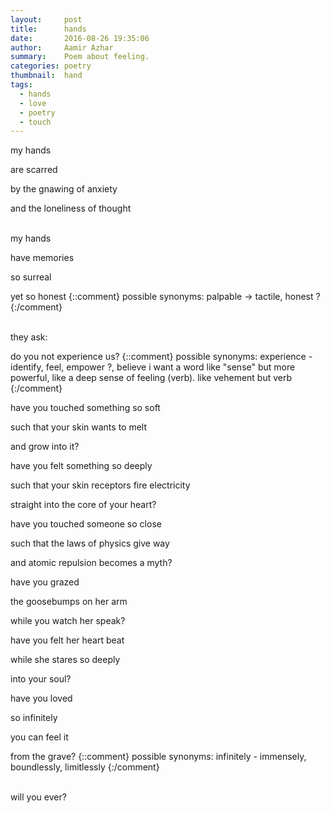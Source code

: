```yaml
---
layout:     post
title:      hands
date:       2016-08-26 19:35:06
author:     Aamir Azhar
summary:    Poem about feeling.
categories: poetry
thumbnail:  hand
tags:
  - hands
  - love
  - poetry
  - touch
---
```

my hands

are scarred

by the gnawing of anxiety

and the loneliness of thought

<br>
my hands

have memories

so surreal

yet so honest
{::comment}
possible synonyms:
palpable -> tactile, honest ?
{:/comment}

<br>
they ask:

do you not experience us?
{::comment}
possible synonyms:
experience - identify, feel, empower ?, believe
i want a word like "sense" but more powerful, like a deep sense of feeling (verb). like vehement but verb
{:/comment}

have you touched something so soft

such that your skin wants to melt

and grow into it?

have you felt something so deeply

such that your skin receptors fire electricity

straight into the core of your heart?

have you touched someone so close

such that the laws of physics give way

and atomic repulsion becomes a myth?

have you grazed

the goosebumps on her arm

while you watch her speak?

have you felt her heart beat

while she stares so deeply

into your soul?

have you loved

so infinitely

you can feel it

from the grave?
{::comment}
possible synonyms:
infinitely - immensely, boundlessly, limitlessly
{:/comment}

<br>
will you ever?
